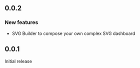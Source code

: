 ## 0.0.2
### New features
- SVG Builder to compose your own complex SVG dashboard
## 0.0.1
Initial release